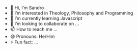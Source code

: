 - 👋 Hi, I’m Sandro
- 👀 I’m interested in Theology, Philosophy and Programming
- 🌱 I’m currently learning Javascript
- 💞️ I’m looking to collaborate on ...
- 📫 How to reach me ...
- 😄 Pronouns: He/Him
- ⚡ Fun fact: ...

<!---
SandroGabr/SandroGabr is a ✨ special ✨ repository because its `README.md` (this file) appears on your GitHub profile.
You can click the Preview link to take a look at your changes.
--->

